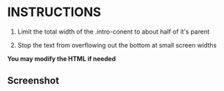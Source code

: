 # INSTRUCTIONS

1. Limit the total width of the .intro-conent to about half of it's parent

2. Stop the text from overflowing out the bottom at small screen widths

**You may modify the HTML if needed**

## Screenshot

![]()
